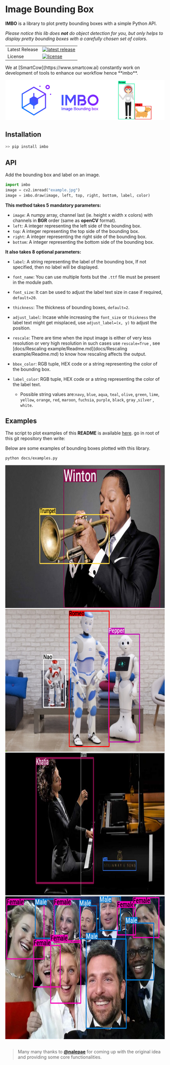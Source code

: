 # Image Bounding Box
**IMBO** is a library to plot pretty bounding boxes with a simple Python API.

*Please notice this lib does **not** do object detection for you, but only helps to display pretty bounding boxes with a carefully chosen set of colors.*

<table>
<tr>
  <td>Latest Release</td>
  <td>
    <a href="https://pypi.org/project/imbo/">
    <img src="https://img.shields.io/pypi/v/imbo.svg" alt="latest release" />
    </a>
  </td>
</tr>
<tr>
  <td>License</td>
  <td>
    <a href="https://github.com/imneonizer/imbo/blob/master/LICENSE">
    <img src="https://img.shields.io/pypi/l/bounding-box.svg" alt="license" />
    </a>
  </td>
</tr>
</table>
We at [SmartCow](https://www.smartcow.ai) constantly work on development of tools to enhance our workflow hence **imbo**.

![banner](docs/images/banner.png)

## Installation
````python
>> pip install imbo
````

## API
Add the bounding box and label on an image.
 ```python
import imbo
image = cv2.imread("example.jpg")
image = imbo.draw(image, left, top, right, bottom, label, color)
 ```

**This method takes 5 mandatory parameters:**

- `image`: A numpy array, channel last (ie. height x width x colors) with
  channels in **BGR** order (same as **openCV** format).
- `left`: A integer representing the left side of the bounding box.
- `top`: A integer representing the top side of the bounding box.
- `right`: A integer representing the right side of the bounding box.
- `bottom`: A integer representing the bottom side of the bounding box.

**It also takes 8 optional parameters:**

- `label`: A string representing the label of the bounding box, If not specified, then no label will be displayed.

- ``font_name``: You can use multiple fonts but the ``.ttf`` file must be present in the module path.

- ``font_size``: It can be used to adjust the label text size in case if required, ``default=20``.

- ``thickness``: The thickness of bounding boxes, ``default=2``.

- ``adjust_label``: Incase while increasing the ``font_size`` or ``thickness`` the label text might get misplaced, use ``adjust_label=(x, y)`` to adjust the position.

- ``rescale``: There are time when the input image is either of very less resolution or very high resolution in such cases use ``rescale=True`` , see [docs/Rescaling example/Readme.md](docs/Rescaling example/Readme.md) to know how rescaling affects the output.

- `bbox_color`: RGB tuple, HEX code or a string representing the color of the bounding box.

- `label_color`: RGB tuple, HEX code or a string representing the color of the label text.

  - Possible string values are:`navy`, `blue`, `aqua`, `teal`, `olive`, `green`,
    `lime`, `yellow`, `orange`, `red`, `maroon`, `fuchsia`, `purple`,
    `black`, `gray` ,`silver` , `white`.

  

## Examples
The script to plot examples of this **README** is available [here](docs/examples.py). go in root  of this git repository then write:

Below are some examples of bounding boxes plotted with this library.

 ```bash
python docs/examples.py
 ```

<table>
  <img src="docs/images/winton_imbo.png", width="800px", height="450px">
  <img src="docs/images/nao-romeo-pepper_imbo.png", width="800px", height="450px">
  <img src="docs/images/khatia_imbo.png", width"800px", height="450px">
  <img src="docs/images/selfie_imbo.png", width="800px", height="450px">
</table>

> Many many thanks to [**@nalepae**](https://github.com/nalepae/bounding-box) for coming up with the original idea and providing some core functionalities.